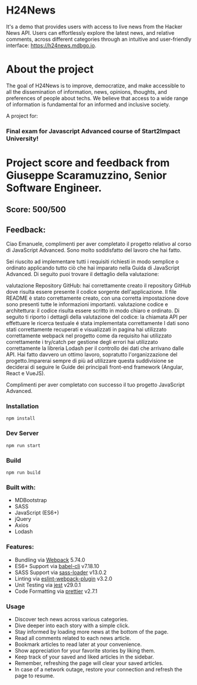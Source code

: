 # H24News

It's a demo that provides users with access to live news from the Hacker News API. Users can effortlessly explore the latest news, and relative comments, across different categories through an intuitive and user-friendly interface: https://h24news.mdbgo.io.

# About the project 
The goal of H24News is to improve, democratize, and make accessible to all the dissemination of information, news, opinions, thoughts, and preferences of people about techs. We believe that access to a wide range of information is fundamental for an informed and inclusive society.

A project for:
### Final exam for Javascript Advanced course of Start2Impact University!
# Project score and feedback from  Giuseppe Scaramuzzino, Senior Software Engineer.
## Score: 500/500
## Feedback:
Ciao Emanuele, complimenti per aver completato il progetto relativo al corso di JavaScript Advanced. Sono molto soddisfatto del lavoro che hai fatto.

Sei riuscito ad implementare tutti i requisiti richiesti in modo semplice o ordinato applicando tutto ciò che hai imparato nella Guida di JavaScript Advanced. Di seguito puoi trovare il dettaglio della valutazione:

valutazione Repository GitHub: hai correttamente creato il repository GitHub dove risulta essere presente il codice sorgente dell'applicazione. Il file README è stato correttamente creato, con una corretta impostazione dove sono presenti tutte le informazioni importanti.
valutazione codice e architettura: il codice risulta essere scritto in modo chiaro e ordinato. Di seguito ti riporto i dettagli della valutazione del codice:
la chiamata API per effettuare le ricerca testuale é stata implementata correttamente
I dati sono stati correttamente recuperati e visualizzati in pagina
hai utilizzato correttamente webpack nel progetto come da requisito
hai utilizzato correttamente i try/catch per gestione degli errori
hai utilizzato correttamente la libreria Lodash per il controllo dei dati che arrivano dalle API.
Hai fatto davvero un ottimo lavoro, sopratutto l'organizzazione del progetto.Imparerai sempre di più ad utilizzare questa suddivisione se deciderai di seguire le Guide dei principali front-end framework (Angular, React e VueJS).

Complimenti per aver completato con successo il tuo progetto JavaScript Advanced.

### Installation
```
npm install
```
### Dev Server
```
npm run start
```
### Build
```
npm run build
```
### Built with:

* MDBootstrap
* SASS
* JavaScript (ES6+)
* jQuery
* Axios
* Lodash

### Features:

* Bundling via [Webpack](https://github.com/webpack/webpack) 5.74.0
* ES6+ Support via [babel-cli](https://github.com/babel/babel) v7.18.10
* SASS Support via [sass-loader](https://github.com/webpack-contrib/sass-loader) v13.0.2
* Linting via [eslint-webpack-plugin](https://github.com/webpack-contrib/eslint-webpack-plugin) v3.2.0
* Unit Testing via [jest](https://github.com/facebook/jest) v29.0.1
* Code Formatting via [prettier](https://github.com/prettier/prettier) v2.7.1

### Usage

* Discover tech news across various categories.
* Dive deeper into each story with a simple click.
* Stay informed by loading more news at the bottom of the page.
* Read all comments related to each news article.
* Bookmark articles to read later at your convenience.
* Show appreciation for your favorite stories by liking them.
* Keep track of your saved and liked articles in the sidebar. 
* Remember, refreshing the page will clear your saved articles.
* In case of a network outage, restore your connection and refresh the page to resume.
